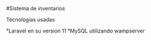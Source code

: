 #Sistema de inventarios 

Técnologias usadas

°Laravel en su version 11
°MySQL utilizando wampserver
